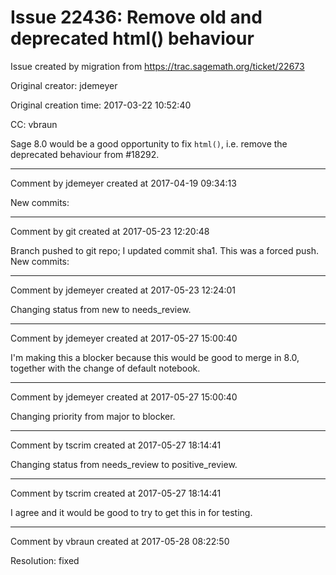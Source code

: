 # Issue 22436: Remove old and deprecated html() behaviour

Issue created by migration from https://trac.sagemath.org/ticket/22673

Original creator: jdemeyer

Original creation time: 2017-03-22 10:52:40

CC:  vbraun

Sage 8.0 would be a good opportunity to fix `html()`, i.e. remove the deprecated behaviour from #18292.


---

Comment by jdemeyer created at 2017-04-19 09:34:13

New commits:


---

Comment by git created at 2017-05-23 12:20:48

Branch pushed to git repo; I updated commit sha1. This was a forced push. New commits:


---

Comment by jdemeyer created at 2017-05-23 12:24:01

Changing status from new to needs_review.


---

Comment by jdemeyer created at 2017-05-27 15:00:40

I'm making this a blocker because this would be good to merge in 8.0, together with the change of default notebook.


---

Comment by jdemeyer created at 2017-05-27 15:00:40

Changing priority from major to blocker.


---

Comment by tscrim created at 2017-05-27 18:14:41

Changing status from needs_review to positive_review.


---

Comment by tscrim created at 2017-05-27 18:14:41

I agree and it would be good to try to get this in for testing.


---

Comment by vbraun created at 2017-05-28 08:22:50

Resolution: fixed
